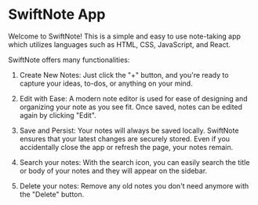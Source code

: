 # SwiftNote App

Welcome to SwiftNote! This is a simple and easy to use note-taking app which utilizes languages such as HTML, CSS, JavaScript, and React.

SwiftNote offers many functionalities:
1. Create New Notes:
Just click the "+" button, and you're ready to capture your ideas, to-dos, or anything on your mind.

2. Edit with Ease:
A modern note editor is used for ease of designing and organizing your note as you see fit. Once saved, notes can be edited again by clicking "Edit".

3. Save and Persist:
Your notes will always be saved locally. SwiftNote ensures that your latest changes are securely stored. Even if you accidentally close the app or refresh the page, your notes remain.

4. Search your notes:
With the search icon, you can easily search the title or body of your notes and they will appear on the sidebar.

5. Delete your notes:
Remove any old notes you don't need anymore with the "Delete" button.